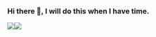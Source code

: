 ### Hi there 👋, I will do this when I have time.


<div style="display: flex; flex-direction: row;">
 <img class="img" src=https://github-readme-stats.vercel.app/api?username=HEKYPTO&show_icons=true&theme=graywhite&cache_seconds=86400&disable_animations=true&hide_border=true&include_all_commits=true&count_private=true />
 <img class="img" src=https://github-readme-stats.vercel.app/api/top-langs/?username=HEKYPTO&layout=compact&theme=graywhite&cache_seconds=86400&disable_animations=true&hide_border=true&include_all_commits=true/>
</div>

[//]: # "GitHub_stats = (https://github-readme-stats.vercel.app/api?username=HEKYPTO&show_icons=true&theme=graywhite&cache_seconds=86400&disable_animations=true&hide_border=true&include_all_commits=true&count_private=true)"

[//]: # "Top_Langs = (https://github-readme-stats.vercel.app/api/top-langs/?username=HEKYPTO&layout=compact&cache_seconds=86400&disable_animations=true&hide_border=true&include_all_commits=true&count_private=true&theme=graywhite)"


[//]: # "![Top Langs](https://github-readme-stats.vercel.app/api/top-langs/?username=HEKYPTO&layout=compact&disable_animations=true&hide_border=true&theme=graywhite)"
